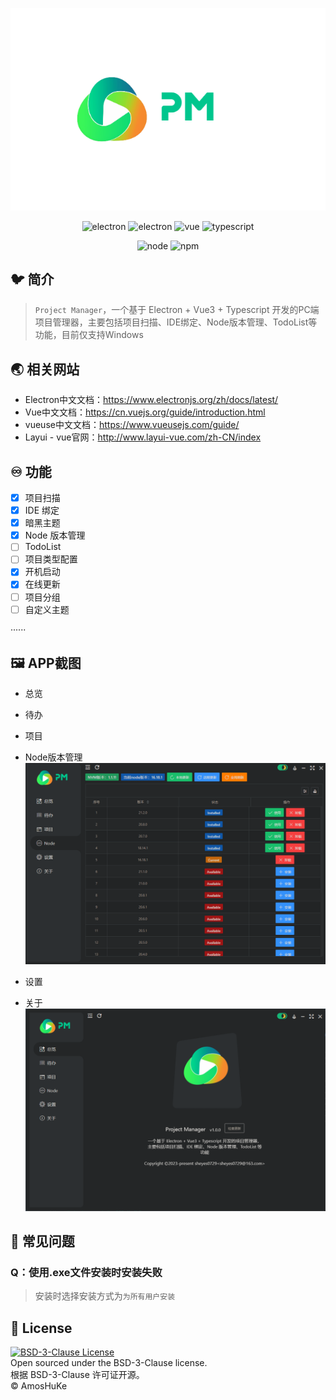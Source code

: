 <p align="center">
  <img src="./.README/logo-with-title.png" alt="logo" />
</p>

<p align="center">
  <img src="https://img.shields.io/badge/Project Manager-v1.0.0-gold" alt="electron" />
  <img src="https://img.shields.io/badge/Electron-v24.6.2-purple" alt="electron" />
  <img src="https://img.shields.io/badge/Vue-v3.3.4-brown" alt="vue" />
  <img src="https://img.shields.io/badge/Typescript-v5.1.6-orange" alt="typescript" />
</p>

<p align="center">
  <img src="https://img.shields.io/badge/node-v16.18.1-blue" alt="node" />
  <img src="https://img.shields.io/badge/npm-v8.19.1-green" alt="npm" />
</p>

## 🐦 简介

> `Project Manager`，一个基于 Electron + Vue3 + Typescript 开发的PC端项目管理器，主要包括项目扫描、IDE绑定、Node版本管理、TodoList等功能，目前仅支持Windows

## 🌏 相关网站
- Electron中文文档：<a target="_blank" href="https://www.electronjs.org/zh/docs/latest/">https://www.electronjs.org/zh/docs/latest/</a>
- Vue中文文档：<a target="_blank" href="https://cn.vuejs.org/guide/introduction.html">https://cn.vuejs.org/guide/introduction.html</a>
- vueuse中文文档：<a target="_blank" href="https://www.vueusejs.com/guide/">https://www.vueusejs.com/guide/</a>
- Layui - vue官网：<a target="_blank" href="http://www.layui-vue.com/zh-CN/index">http://www.layui-vue.com/zh-CN/index</a>


## ♾️ 功能

- [x] 项目扫描
- [x] IDE 绑定
- [x] 暗黑主题
- [x] Node 版本管理
- [ ] TodoList
- [ ] 项目类型配置
- [x] 开机启动
- [x] 在线更新
- [ ] 项目分组
- [ ] 自定义主题

······

## 🖼️ APP截图
- 总览

- 待办

- 项目

- Node版本管理
  <img src="./.README/preview-node.png" alt="Node版本管理" />

- 设置

- 关于
  <img src="./.README/preview-about.png" alt="关于" />

## 🤔️ 常见问题

### **Q：使用.exe文件安装时安装失败**
> 安装时选择安装方式为`为所有用户安装`

## 📄 License
[![BSD-3-Clause License](https://img.shields.io/badge/license-BSD--3--Clause-green)](https://github.com/AmosHuKe/project-manager/blob/main/LICENSE)  
Open sourced under the BSD-3-Clause license.  
根据 BSD-3-Clause 许可证开源。  
© AmosHuKe